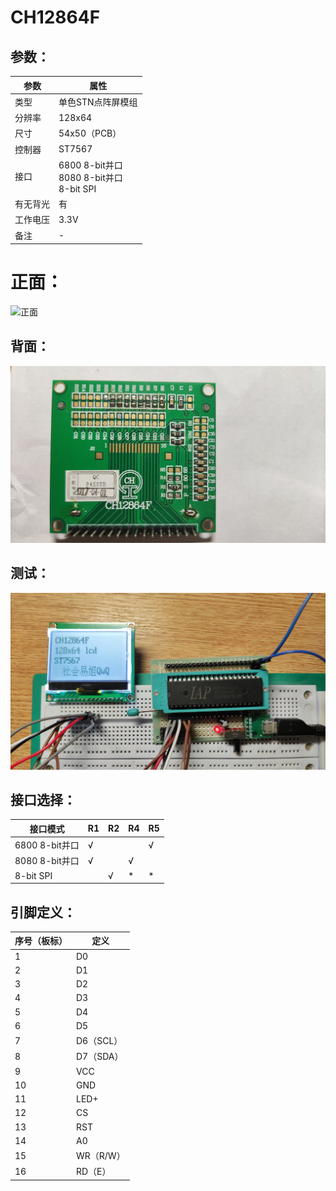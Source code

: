 # CH12864F

## 参数：

| 参数     | 属性                                              |
| -------- | ------------------------------------------------- |
| 类型     | 单色STN点阵屏模组                                 |
| 分辨率   | 128x64                                            |
| 尺寸     | 54x50（PCB）                                      |
| 控制器   | ST7567                                            |
| 接口     | 6800 8-bit并口<br />8080 8-bit并口<br />8-bit SPI |
| 有无背光 | 有                                                |
| 工作电压 | 3.3V                                              |
| 备注     | -                                                 |

# 正面：

![正面](正面.jpg)

## 背面：

![背面](背面.jpg)

## 测试：

![测试](测试.jpg)

## 接口选择：

| 接口模式       | R1   | R2   | R4   | R5   |
| -------------- | ---- | ---- | ---- | ---- |
| 6800 8-bit并口 | √    |      |      | √    |
| 8080 8-bit并口 | √    |      | √    |      |
| 8-bit SPI      |      | √    | \*   | \*   |

## 引脚定义：

| 序号（板标） | 定义      |
| ------------ | --------- |
| 1            | D0        |
| 2            | D1        |
| 3            | D2        |
| 4            | D3        |
| 5            | D4        |
| 6            | D5        |
| 7            | D6（SCL） |
| 8            | D7（SDA） |
| 9            | VCC       |
| 10           | GND       |
| 11           | LED+      |
| 12           | CS        |
| 13           | RST       |
| 14           | A0        |
| 15           | WR（R/W） |
| 16           | RD（E）   |